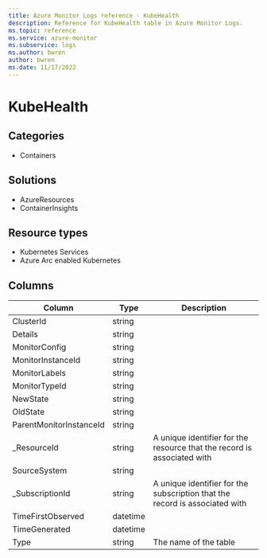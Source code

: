 ```yaml
---
title: Azure Monitor Logs reference - KubeHealth
description: Reference for KubeHealth table in Azure Monitor Logs.
ms.topic: reference
ms.service: azure-monitor
ms.subservice: logs
ms.author: bwren
author: bwren
ms.date: 11/17/2022
---
```


# KubeHealth

 

## Categories

- Containers
## Solutions

- AzureResources
- ContainerInsights
## Resource types

- Kubernetes Services
- Azure Arc enabled Kubernetes




## Columns

| Column | Type | Description |
| --- | --- | --- |
| ClusterId | string |  |
| Details | string |  |
| MonitorConfig | string |  |
| MonitorInstanceId | string |  |
| MonitorLabels | string |  |
| MonitorTypeId | string |  |
| NewState | string |  |
| OldState | string |  |
| ParentMonitorInstanceId | string |  |
| _ResourceId | string | A unique identifier for the resource that the record is associated with |
| SourceSystem | string |  |
| _SubscriptionId | string | A unique identifier for the subscription that the record is associated with |
| TimeFirstObserved | datetime |  |
| TimeGenerated | datetime |  |
| Type | string | The name of the table |
